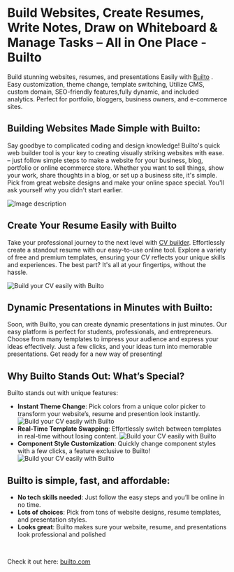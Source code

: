 # Build Websites, Create Resumes, Write Notes, Draw on Whiteboard & Manage Tasks – All in One Place - Builto

Build stunning websites, resumes, and presentations Easily with [Builto](https://builto.com?ref=github_safdar) . Easy customization, theme change, template switching, Utilize CMS, custom domain, SEO-friendly features,fully dynamic, and included analytics. Perfect for portfolio, bloggers, business owners, and e-commerce sites.

## Building Websites Made Simple with Builto:

Say goodbye to complicated coding and design knowledge! Builto's quick web builder tool is your key to creating visually striking websites with ease. – just follow simple steps to make a website for your business, blog, portfolio or online ecommerce store. Whether you want to sell things, show your work, share thoughts in a blog, or set up a business site, it's simple. Pick from great website designs and make your online space special. You'll ask yourself why you didn't start earlier.

![Image description](https://dev-to-uploads.s3.amazonaws.com/uploads/articles/7y0ol3gof4gxqy8v049w.png)

## Create Your Resume Easily with Builto

Take your professional journey to the next level with [CV builder](https://builto.com?ref=github_safdar). Effortlessly create a standout resume with our easy-to-use online tool. Explore a variety of free and premium templates, ensuring your CV reflects your unique skills and experiences. The best part? It's all at your fingertips, without the hassle.

![Build your CV easily with Builto](https://dev-to-uploads.s3.amazonaws.com/uploads/articles/zf979xkuk3wyrkis1ths.png)

## Dynamic Presentations in Minutes with Builto:

Soon, with Builto, you can create dynamic presentations in just minutes. Our easy platform is perfect for students, professionals, and entrepreneurs. Choose from many templates to impress your audience and express your ideas effectively. Just a few clicks, and your ideas turn into memorable presentations. Get ready for a new way of presenting!

## Why Builto Stands Out: What’s Special?

Builto stands out with unique features:

-   **Instant Theme Change**: Pick colors from a unique color picker to transform your website’s, resume and presention look instantly.
    ![Build your CV easily with Builto](https://miro.medium.com/v2/resize:fit:1400/format:webp/1*FIEDvmOVlazq_M-L9ugFVg.png)
-   **Real-Time Template Swapping**: Effortlessly switch between templates in real-time without losing content.
    ![Build your CV easily with Builto](https://miro.medium.com/v2/resize:fit:1400/format:webp/1*RbWKJ6UuqwKWY9xQDsTAyg.png)
-   **Component Style Customization**: Quickly change component styles with a few clicks, a feature exclusive to Builto!
    ![Build your CV easily with Builto](https://miro.medium.com/v2/resize:fit:1400/format:webp/1*wDfziJ4A_z0HYWJG4r0gvQ.png)

## Builto is simple, fast, and affordable:

-   **No tech skills needed**: Just follow the easy steps and you’ll be online in no time.
-   **Lots of choices**: Pick from tons of website designs, resume templates, and presentation styles.
-   **Looks great**: Builto makes sure your website, resume, and presentations look professional and polished

<br/>

Check it out here: [builto.com](https://builto.com?ref=github_safdar)

